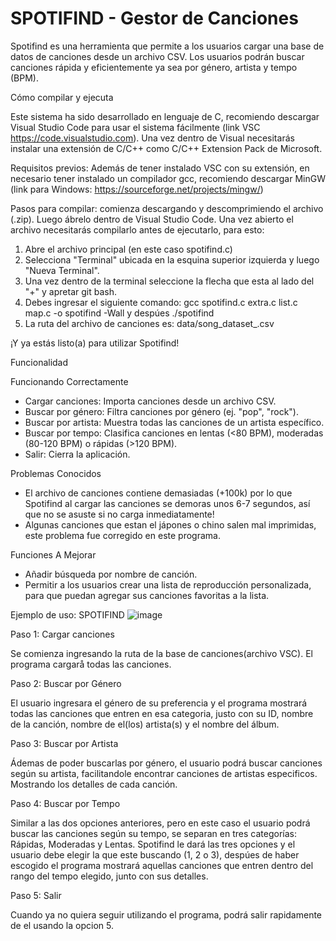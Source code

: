 # SPOTIFIND - Gestor de Canciones

Spotifind es una herramienta que permite a los usuarios cargar una base de datos de canciones desde un archivo CSV. Los usuarios podrán buscar canciones rápida y eficientemente ya sea por género, artista y tempo (BPM).

Cómo compilar y ejecuta

Este sistema ha sido desarrollado en lenguaje de C, recomiendo descargar Visual Studio Code para usar el sistema fácilmente (link VSC https://code.visualstudio.com). Una vez dentro de Visual necesitarás instalar una extensión de C/C++ como C/C++ Extension Pack de Microsoft.

Requisitos previos: Además de tener instalado VSC con su extensión, en necesario tener instalado un compilador gcc, recomiendo descargar MinGW (link para Windows: https://sourceforge.net/projects/mingw/)

Pasos para compilar: comienza descargando y descomprimiendo el archivo (.zip). Luego ábrelo dentro de Visual Studio Code. Una vez abierto el archivo necesitarás compilarlo antes de ejecutarlo, para esto:
1) Abre el archivo principal (en este caso spotifind.c)
2) Selecciona "Terminal" ubicada en la esquina superior izquierda y luego "Nueva Terminal".
3) Una vez dentro de la terminal seleccione la flecha que esta al lado del "+" y apretar git bash.
4) Debes ingresar el siguiente comando: gcc spotifind.c extra.c list.c map.c -o spotifind -Wall y despúes ./spotifind
5) La ruta del archivo de canciones es: data/song_dataset_.csv

¡Y ya estás listo(a) para utilizar Spotifind!

Funcionalidad

Funcionando Correctamente

- Cargar canciones: Importa canciones desde un archivo CSV.
- Buscar por género: Filtra canciones por género (ej. "pop", "rock").
- Buscar por artista: Muestra todas las canciones de un artista específico.
- Buscar por tempo: Clasifica canciones en lentas (<80 BPM), moderadas (80-120 BPM) o rápidas (>120 BPM).
- Salir: Cierra la aplicación.

Problemas Conocidos

- El archivo de canciones contiene demasiadas (+100k) por lo que Spotifind al cargar las canciones se demoras unos 6-7 segundos, así que no se asuste si no carga inmediatamente!
- Algunas canciones que estan el jápones o chino salen mal imprimidas, este problema fue corregido en este programa.

Funciones A Mejorar

- Añadir búsqueda por nombre de canción.
- Permitir a los usuarios crear una lista de reproducción personalizada, para que puedan agregar sus canciones favoritas a la lista.

Ejemplo de uso: SPOTIFIND
![image](https://github.com/user-attachments/assets/0688c84a-8de1-4bf6-9b09-3ff5d53b3bbf)


Paso 1: Cargar canciones

Se comienza ingresando la ruta de la base de canciones(archivo VSC). El programa cargarå todas las canciones.

Paso 2: Buscar por Género

El usuario ingresara el género de su preferencia y el programa mostrará todas las canciones que entren en esa categoria, justo con su ID, nombre de la canción, nombre de el(los) artista(s) y el nombre del álbum.

Paso 3: Buscar por Artista

Ádemas de poder buscarlas por género, el usuario podrá buscar canciones según su artista, facilitandole encontrar canciones de artistas especificos. Mostrando los detalles de cada canción.

Paso 4: Buscar por Tempo

Similar a las dos opciones anteriores, pero en este caso el usuario podrá buscar las canciones según su tempo, se separan en tres categorías: Rápidas, Moderadas y Lentas. Spotifind le dará las tres opciones y el usuario debe elegir la que este buscando (1, 2 o 3), despúes de haber escogido el programa mostrará aquellas canciones que entren dentro del rango del tempo elegido, junto con sus detalles.

Paso 5: Salir

Cuando ya no quiera seguir utilizando el programa, podrá salir rapidamente de el usando la opcion 5. 

